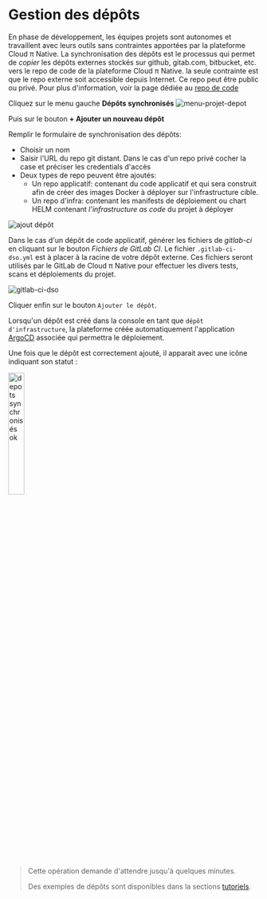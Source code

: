 # Gestion des dépôts

En phase de développement, les équipes projets sont autonomes et travaillent avec leurs outils sans contraintes apportées par la plateforme Cloud π Native. La synchronisation des dépôts est le processus qui permet de *copier* les dépôts externes stockés sur github, gitab.com, bitbucket, etc. vers le repo de code de la plateforme Cloud π Native. la seule contrainte est que le repo externe soit accessible depuis Internet. Ce repo peut être public ou privé. Pour plus d'information, voir la page dédiée au [repo de code](/services/gitlab)

Cliquez sur le menu gauche **Dépôts synchronisés**
![menu-projet-depot](/img/tuto/3tuto-depots.png)

Puis sur le bouton **+ Ajouter un nouveau dépôt**

Remplir le formulaire de synchronisation des dépôts:

- Choisir un nom
- Saisir l'URL du repo git distant. Dans le cas d'un repo privé cocher la case et préciser les credentials d'accès
- Deux types de repo peuvent être ajoutés:
  - Un repo applicatif: contenant du code applicatif et qui sera construit afin de créer des images Docker à déployer sur l'infrastructure cible.
  - Un repo d'infra: contenant les manifests de déploiement ou chart HELM contenant *l'infrastructure as code* du projet à déployer

![ajout dépôt](/img/tuto/3tuto-depots-ajouter.png)

Dans le cas d'un dépôt de code applicatif, générer les fichiers de *gitlab-ci* en cliquant sur le bouton *Fichiers de GitLab CI*. Le fichier `.gitlab-ci-dso.yml` est à placer à la racine de votre dépôt externe. Ces fichiers seront utilisés par le GitLab de Cloud π Native pour effectuer les divers tests, scans et déploiements du projet.

![gitlab-ci-dso](/img/tuto/3tuto-depots-ajouter-gitlab-ci.png)

Cliquer enfin sur le bouton `Ajouter le dépôt`.

Lorsqu'un dépôt est créé dans la console en tant que `dépôt d'infrastructure`, la plateforme créée automatiquement l'application [ArgoCD](https://argo-cd.readthedocs.io/en/stable/) associée qui permettra le déploiement.


Une fois que le dépôt est correctement ajouté, il apparait avec une icône indiquant son statut :

<img src="/img/tuto/3tuto-depots-ajouter-ok.png" alt="depots synchronisés ok" width="25%" title="depots synchronisés ok">

> Cette opération demande d'attendre jusqu'à quelques minutes.
> 
> Des exemples de dépôts sont disponibles dans la sections [tutoriels](tutorials).
